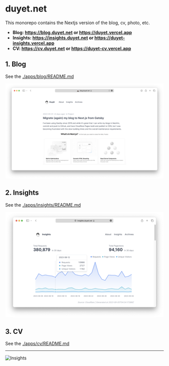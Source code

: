 # duyet.net

This monorepo contains the Nextjs version of the blog, cv, photo, etc.

- **Blog: https://blog.duyet.net or https://duyet.vercel.app**
- **Insights: https://insights.duyet.net or https://duyet-insights.vercel.app**
- **CV: https://cv.duyet.net or https://duyet-cv.vercel.app**

## 1. Blog

See the [./apps/blog/README.md](./apps/blog/README.md)

![](./.github/screenshot/screenshot-blog.png)

## 2. Insights

See the [./apps/insights/README.md](./apps/insights/README.md)

![](./.github/screenshot/screenshot-insights.png)

## 3. CV

See the [./apps/cv/README.md](./apps/cv/README.md)

---

![Insights](https://repobeats.axiom.co/api/embed/5f31f3460c5a1e44b1477bebc7ef0bb88a620b67.svg "Repobeats analytics image")
